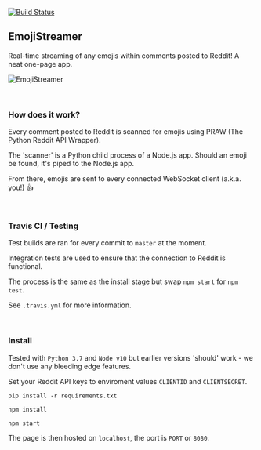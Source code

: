 [![Build Status](https://travis-ci.org/healeycodes/EmojiStreamer.svg?branch=master)](https://travis-ci.org/healeycodes/EmojiStreamer)

## EmojiStreamer

Real-time streaming of any emojis within comments posted to Reddit! A neat one-page app.


![EmojiStreamer](https://github.com/healeycodes/EmojiStreamer/blob/master/preview.gif)

<br>

### How does it work?

Every comment posted to Reddit is scanned for emojis using PRAW (The Python Reddit API Wrapper). 

The 'scanner' is a Python child process of a Node.js app. Should an emoji be found, it's piped to the Node.js app. 

From there, emojis are sent to every connected WebSocket client (a.k.a. you!) 👍

<br>

### Travis CI / Testing

Test builds are ran for every commit to `master` at the moment.

Integration tests are used to ensure that the connection to Reddit is functional.

The process is the same as the install stage but swap `npm start` for `npm test`.

See `.travis.yml` for more information.

<br>

### Install

Tested with `Python 3.7` and `Node v10` but earlier versions 'should' work - we don't use any bleeding edge features.

Set your Reddit API keys to enviroment values `CLIENTID` and `CLIENTSECRET`.

`pip install -r requirements.txt`

`npm install`

`npm start`

The page is then hosted on `localhost`, the port is `PORT` or `8080`.
